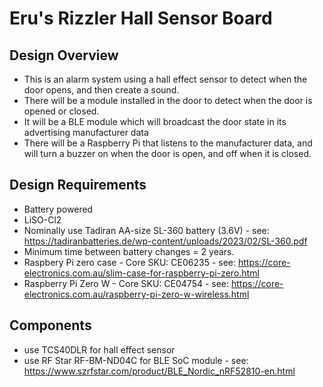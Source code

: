 # Eru's Rizzler Hall Sensor Board
## Design Overview
 - This is an alarm system using a hall effect sensor to detect when the door opens, and then create a sound.
 - There will be a module installed in the door to detect when the door is opened or closed.
 - It will be a BLE module which will broadcast the door state in its advertising manufacturer data
 - There will be a Raspberry Pi that listens to the manufacturer data, and will turn a buzzer on when the door is open, and off when it is closed.

## Design Requirements
 - Battery powered
 - LiSO-Cl2
 - Nominally use Tadiran AA-size SL-360 battery (3.6V) - see: https://tadiranbatteries.de/wp-content/uploads/2023/02/SL-360.pdf
 - Minimum time between battery changes = 2 years.
 - Raspbery Pi zero case - Core SKU: CE06235 - see: https://core-electronics.com.au/slim-case-for-raspberry-pi-zero.html
 - Raspberry Pi Zero W - Core SKU: CE04754 - see: https://core-electronics.com.au/raspberry-pi-zero-w-wireless.html

## Components
 - use TCS40DLR for hall effect sensor
 - use RF Star RF-BM-ND04C for BLE SoC module - see: https://www.szrfstar.com/product/BLE_Nordic_nRF52810-en.html


































